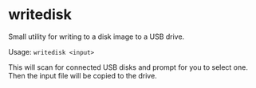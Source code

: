 # writedisk

Small utility for writing to a disk image to a USB drive.

Usage: `writedisk <input>`

This will scan for connected USB disks and prompt for you to select
one. Then the input file will be copied to the drive.
